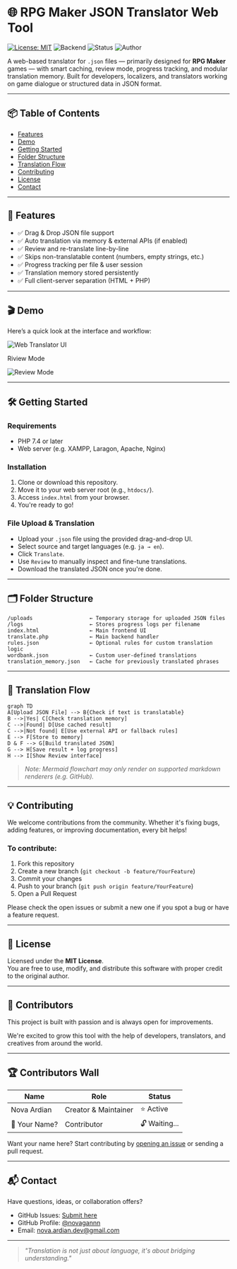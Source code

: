 # 🌐 RPG Maker JSON Translator Web Tool

[![License: MIT](https://img.shields.io/badge/License-MIT-yellow.svg)](https://opensource.org/licenses/MIT)
![Backend](https://img.shields.io/badge/Backend-PHP-blue)
![Status](https://img.shields.io/badge/status-active-brightgreen)
![Author](https://img.shields.io/badge/made%20by-Nova%20Ardian-orange)

A web-based translator for `.json` files — primarily designed for **RPG Maker** games — with smart caching, review mode, progress tracking, and modular translation memory. Built for developers, localizers, and translators working on game dialogue or structured data in JSON format.

---

## 📦 Table of Contents

- [Features](#-features)
- [Demo](#-demo)
- [Getting Started](#-getting-started)
- [Folder Structure](#-folder-structure)
- [Translation Flow](#-translation-flow)
- [Contributing](#-contributing)
- [License](#-license)
- [Contact](#-contact)

---

## 🚀 Features

- ✅ Drag & Drop JSON file support
- ✅ Auto translation via memory & external APIs (if enabled)
- ✅ Review and re-translate line-by-line
- ✅ Skips non-translatable content (numbers, empty strings, etc.)
- ✅ Progress tracking per file & user session
- ✅ Translation memory stored persistently
- ✅ Full client-server separation (HTML + PHP)

---

## 🎬 Demo

Here’s a quick look at the interface and workflow:

![Web Translator UI](assets/screenshot1.png)

Riview Mode

![Review Mode](assets/screenshot2.png)

---

## 🛠️ Getting Started

### Requirements

- PHP 7.4 or later
- Web server (e.g. XAMPP, Laragon, Apache, Nginx)

### Installation

1. Clone or download this repository.
2. Move it to your web server root (e.g., `htdocs/`).
3. Access `index.html` from your browser.
4. You're ready to go!

### File Upload & Translation

- Upload your `.json` file using the provided drag-and-drop UI.
- Select source and target languages (e.g. `ja → en`).
- Click `Translate`.
- Use `Review` to manually inspect and fine-tune translations.
- Download the translated JSON once you're done.

---

## 🗂️ Folder Structure

```
/uploads                  ← Temporary storage for uploaded JSON files
/logs                     ← Stores progress logs per filename
index.html                ← Main frontend UI
translate.php             ← Main backend handler
rules.json                ← Optional rules for custom translation logic
wordbank.json             ← Custom user-defined translations
translation_memory.json   ← Cache for previously translated phrases
```

---

## 🔄 Translation Flow

```mermaid
graph TD
A[Upload JSON File] --> B{Check if text is translatable}
B -->|Yes| C[Check translation memory]
C -->|Found| D[Use cached result]
C -->|Not found| E[Use external API or fallback rules]
E --> F[Store to memory]
D & F --> G[Build translated JSON]
G --> H[Save result + log progress]
H --> I[Show Review interface]
```

> *Note: Mermaid flowchart may only render on supported markdown renderers (e.g. GitHub).*

---

## 💡 Contributing

We welcome contributions from the community. Whether it's fixing bugs, adding features, or improving documentation, every bit helps!

### To contribute:

1. Fork this repository
2. Create a new branch (`git checkout -b feature/YourFeature`)
3. Commit your changes
4. Push to your branch (`git push origin feature/YourFeature`)
5. Open a Pull Request

Please check the open issues or submit a new one if you spot a bug or have a feature request.

---

## 📄 License

Licensed under the **MIT License**.  
You are free to use, modify, and distribute this software with proper credit to the original author.

---

## 🙌 Contributors

This project is built with passion and is always open for improvements.

We're excited to grow this tool with the help of developers, translators, and creatives from around the world.


---

## 🏆 Contributors Wall

| Name         | Role                   | Status     |
|--------------|------------------------|------------|
| Nova Ardian  | Creator & Maintainer   | ⭐ Active   |
| 🤔 Your Name? | Contributor             | 🔓 Waiting... |

Want your name here? Start contributing by [opening an issue](https://github.com/novagannn/rpgm-translation-tool/issues) or sending a pull request.

---

## 📬 Contact

Have questions, ideas, or collaboration offers?

- GitHub Issues: [Submit here](https://github.com/novagannn/rpgm-translation-tool/issues)
- GitHub Profile: [@novagannn](https://github.com/novagannn)
- Email: [nova.ardian.dev@gmail.com](mailto:you@example.com)

---

> _"Translation is not just about language, it's about bridging understanding."_
